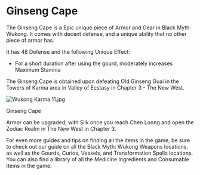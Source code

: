 # Ginseng Cape

The Ginseng Cape is a Epic unique piece of Armor and Gear in Black Myth: Wukong. It comes with decent defense, and a unique ability that no other piece of armor has. 

It has 48 Defense and the following Unique Effect: 

  * For a short duration after using the gourd, moderately increases Maximum Stamina

The Ginseng Cape is obtained upon defeating Old Ginseng Guai in the Towers of Karma area in Valley of Ecstasy in Chapter 3 - The New West. 

![Wukong Karma 11.jpg](https://oyster.ignimgs.com/mediawiki/apis.ign.com/black-myth-wukong/2/2a/Wukong_Karma_11.jpg)

Ginseng Cape

Armor can be upgraded, with Silk once you reach Chen Loong and open the Zodiac Realm in The New West in Chapter 3. 

For even more guides and tips on finding all the items in the game, be sure to check out our guide on all the Black Myth: Wukong Weapons locations, as well as the Gourds, Curios, Vessels, and Transformation Spells locations. You can also find a library of all the Medicine Ingredients and Consumable Items in the game.